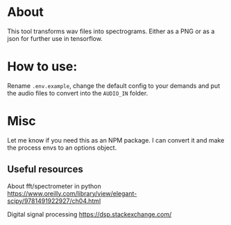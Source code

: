 # About
This tool transforms wav files into spectrograms. Either as a PNG or as a json for further use in tensorflow.

# How to use:
Rename `.env.example`, change the default config to your demands and put the audio files to convert into the `AUDIO_IN` folder.

# Misc 
Let me know if you need this as an NPM package. I can convert it and make the process envs to an options object.
  
## Useful resources

About fft/spectrometer in python
https://www.oreilly.com/library/view/elegant-scipy/9781491922927/ch04.html

Digital signal processing
https://dsp.stackexchange.com/
